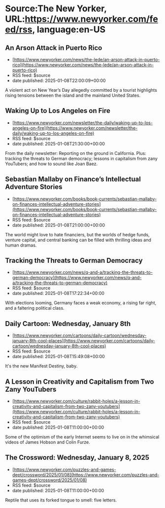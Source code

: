 # Source:The New Yorker, URL:https://www.newyorker.com/feed/rss, language:en-US

## An Arson Attack in Puerto Rico
 - [https://www.newyorker.com/news/the-lede/an-arson-attack-in-puerto-rico](https://www.newyorker.com/news/the-lede/an-arson-attack-in-puerto-rico)
 - RSS feed: $source
 - date published: 2025-01-08T22:00:09+00:00

A violent act on New Year’s Day allegedly committed by a tourist highlights rising tensions between the island and the mainland United States.

## Waking Up to Los Angeles on Fire
 - [https://www.newyorker.com/newsletter/the-daily/waking-up-to-los-angeles-on-fire](https://www.newyorker.com/newsletter/the-daily/waking-up-to-los-angeles-on-fire)
 - RSS feed: $source
 - date published: 2025-01-08T21:30:00+00:00

From the daily newsletter: Reporting on the ground in California. Plus: tracking the threats to German democracy; lessons in capitalism from zany YouTubers; and how to sound like Joan Baez.

## Sebastian Mallaby on Finance’s Intellectual Adventure Stories
 - [https://www.newyorker.com/books/book-currents/sebastian-mallaby-on-finances-intellectual-adventure-stories](https://www.newyorker.com/books/book-currents/sebastian-mallaby-on-finances-intellectual-adventure-stories)
 - RSS feed: $source
 - date published: 2025-01-08T21:00:00+00:00

The world might love to hate financiers, but the worlds of hedge funds, venture capital, and central banking can be filled with thrilling ideas and human dramas.

## Tracking the Threats to German Democracy
 - [https://www.newyorker.com/news/q-and-a/tracking-the-threats-to-german-democracy](https://www.newyorker.com/news/q-and-a/tracking-the-threats-to-german-democracy)
 - RSS feed: $source
 - date published: 2025-01-08T17:22:34+00:00

With elections looming, Germany faces a weak economy, a rising far right, and a faltering political class.

## Daily Cartoon: Wednesday, January 8th
 - [https://www.newyorker.com/cartoons/daily-cartoon/wednesday-january-8th-cool-places](https://www.newyorker.com/cartoons/daily-cartoon/wednesday-january-8th-cool-places)
 - RSS feed: $source
 - date published: 2025-01-08T15:49:08+00:00

It's the new Manifest Destiny, baby.

## A Lesson in Creativity and Capitalism from Two Zany YouTubers
 - [https://www.newyorker.com/culture/rabbit-holes/a-lesson-in-creativity-and-capitalism-from-two-zany-youtubers](https://www.newyorker.com/culture/rabbit-holes/a-lesson-in-creativity-and-capitalism-from-two-zany-youtubers)
 - RSS feed: $source
 - date published: 2025-01-08T11:00:00+00:00

Some of the optimism of the early Internet seems to live on in the whimsical videos of James Hobson and Colin Furze.

## The Crossword: Wednesday, January 8, 2025
 - [https://www.newyorker.com/puzzles-and-games-dept/crossword/2025/01/08](https://www.newyorker.com/puzzles-and-games-dept/crossword/2025/01/08)
 - RSS feed: $source
 - date published: 2025-01-08T11:00:00+00:00

Reptile that uses its forked tongue to smell: five letters.

